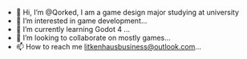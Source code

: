 - 👋 Hi, I’m @Qorked, I am a game design major studying at university
- 👀 I’m interested in game development...
- 🌱 I’m currently learning Godot 4 ...
- 💞️ I’m looking to collaborate on mostly games...
- 📫 How to reach me litkenhausbusiness@outlook.com...

<!---
Qorked/Qorked is a ✨ special ✨ repository because its `README.md` (this file) appears on your GitHub profile.
You can click the Preview link to take a look at your changes.
--->
